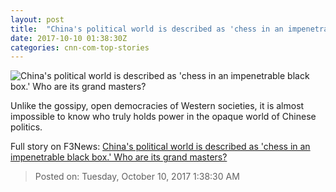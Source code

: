 ```yaml
---
layout: post
title:  "China's political world is described as 'chess in an impenetrable black box.' Who are its grand masters?"
date: 2017-10-10 01:38:30Z
categories: cnn-com-top-stories
---
```


![China's political world is described as 'chess in an impenetrable black box.' Who are its grand masters?](http://i2.cdn.cnn.com/cnnnext/dam/assets/171005181126-china-top-five-power-main-super-tease.jpg)

Unlike the gossipy, open democracies of Western societies, it is almost impossible to know who truly holds power in the opaque world of Chinese politics.


Full story on F3News: [China's political world is described as 'chess in an impenetrable black box.' Who are its grand masters?](http://www.f3nws.com/n/DmtVEH)

> Posted on: Tuesday, October 10, 2017 1:38:30 AM
